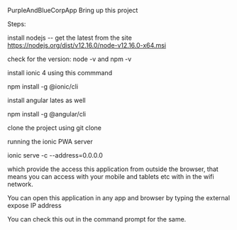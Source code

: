 PurpleAndBlueCorpApp
Bring up this project

Steps:

install nodejs -- get the latest from the site https://nodejs.org/dist/v12.16.0/node-v12.16.0-x64.msi

check for the version: node -v and npm -v

install ionic 4 using this commmand

npm install -g @ionic/cli

install angular lates as well

npm install -g @angular/cli

clone the project using git clone

running the ionic PWA server

ionic serve -c --address=0.0.0.0

which provide the access this application from outside the browser, that means you can access with your mobile and tablets etc with in the wifi network.

You can open this application in any app and browser by typing the external expose IP address

You can check this out in the command prompt for the same.
